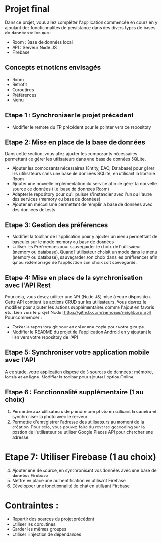 # Projet final
Dans ce projet,  vous allez compléter l'application commencée en cours en y ajoutant des fonctionnalités de persistance dans des divers types de bases de données telles que : 
- Room : Base de données local
- API : Serveur Node JS
- Firebase

## Concepts et notions envisagés
- Room
- Retrofit
- Coroutines
- Préférences
- Menu

## Etape 1 : Synchroniser le projet précédent 
- Modifier le remote du TP précédent pour le pointer vers ce repository

## Etape 2: Mise en place de la base de données 
Dans cette section, vous allez ajouter les composants nécessaires permettant de gérer les utilisateurs dans une base de données SQLite. 
- Ajouter les composants nécessaires (Entity, DAO, Database) pour gérer les utilisateurs dans une base de données SQLite, en utilisant la librairie Room
- Ajouter une nouvelle implémentation du service afin de gérer la nouvelle source de données (i.e. base de données Room)
- Adapter le repository pour qu'il puisse s'instancier avec l'un ou l'autre des services (memory ou base de données)
- Ajouter un mécanisme permettant de remplir la base de données avec des données de tests

## Etape 3: Gestion des préférences
- Modifier la toolbar de l'application pour y ajouter un menu permettant de basculer sur le mode memory ou base de données
- Utiliser les Préférences pour sauvegarder le choix de l'utilisateur (memory ou database). Quand l'utilisateur choisit un mode dans le menu (memory ou database), sauvegarder son choix dans les préférences afin qu'au redémarrage de l'application son choix soit sauvegardé.

## Etape 4: Mise en place de la synchronisation avec l'API Rest
Pour cela, vous devez utiliser une API (Node JS) mise à votre disposition. Cette API contient les actions CRUD sur les utilisateurs. Vous devrez le modifier pour ajouter les actions supplémentaires comme l'ajout en favoris etc. 
Lien vers le projet Node [https://github.com/eamosse/neighbors_api]
Pour commencer : 
- Forker le repository git pour en créer une copie pour votre groupe.
- Modifier le README du projet de l'application Android en y ajoutant le lien vers votre repository de l'API

## Etape 5: Synchroniser votre application mobile avec l'API
A ce stade, votre application dispose de 3 sources de données : mémoire, locale et en ligne. Modifier la toolbar pour ajouter l'option Online.

## Etape 6 : Fonctionnalité supplémentaire (1 au choix) 
1. Permettre aux utilisateurs de prendre une photo en utilisant la caméra et synchroniser la photo avec le serveur
2. Permettre d'enregistrer l'adresse des utilisateurs au moment de la création. Pour cela, vous pouvez faire du reverse geocoding sur la postion de l'utilisateur ou utiliser Google Places API pour chercher une adresse.

# Etape 7: Utiliser Firebase (1 au choix) 
4. Ajouter une 4e source, en synchronisant vos données avec une base de données Firebase
5. Mettre en place une authentification en utilisant Firebase
6. Développer une fonctionnalité de chat en utilisant Firebase

# Contraintes :
- Repartir des sources du projet précédent
- Utiliser les coroutines
- Garder les mêmes groupes
- Utiliser l'injection de dépendances





